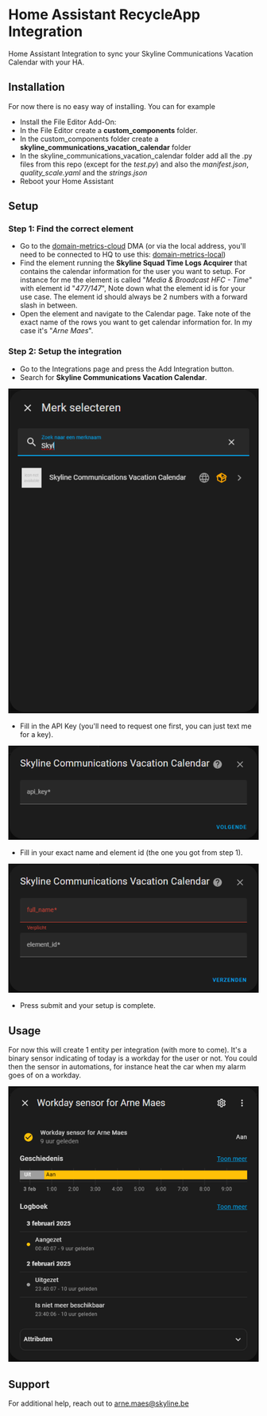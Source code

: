 # Home Assistant RecycleApp Integration

Home Assistant Integration to sync your Skyline Communications Vacation Calendar with your HA. 

## Installation

For now there is no easy way of installing. You can for example 
* Install the File Editor Add-On:
* In the File Editor create a **custom_components** folder.
* In the custom_components folder create a **skyline_communications_vacation_calendar** folder
* In the skyline_communications_vacation_calendar folder add all the .py files from this repo (except for the *test.py*) and also the *manifest.json*, *quality_scale.yaml* and the *strings.json*
* Reboot your Home Assistant

## Setup

### Step 1: Find the correct element

* Go to the [domain-metrics-cloud](https://domainmetrics-skyline.on.dataminer.services/) DMA (or via the local address, you'll need to be connected to HQ to use this: [domain-metrics-local](https://domain-metrics.skyline.local/))
* Find the element running the **Skyline Squad Time Logs Acquirer** that contains the calendar information for the user you want to setup. For instance for me the element is called "*Media & Broadcast HFC - Time*" with element id "*477/147*", Note down what the element id is for your use case. The element id should always be 2 numbers with a forward slash in between.
* Open the element and navigate to the Calendar page. Take note of the exact name of the rows you want to get calendar information for. In my case it's "*Arne Maes*".

### Step 2: Setup the integration

* Go to the Integrations page and press the Add Integration button.
* Search for **Skyline Communications Vacation Calendar**.

![Setup Step 1](./Documentation/Images/Setup_Integration_Step1.png)

* Fill in the API Key (you'll need to request one first, you can just text me for a key).

![Setup Step 2](./Documentation/Images/ConfigFlow_Step1.png)

* Fill in your exact name and element id (the one you got from step 1).

![Setup Step 3](./Documentation/Images/ConfigFlow_Step2.png)

* Press submit and your setup is complete.

## Usage

For now this will create 1 entity per integration (with more to come). It's a binary sensor indicating of today is a workday for the user or not. You could then the sensor in automations, for instance heat the car when my alarm goes of on a workday.

![Workday Sensor Example](./Documentation/Images/Workday_Sensor_Example.png)

## Support

For additional help, reach out to [arne.maes@skyline.be](mailto:arne.maes@skyline.be)